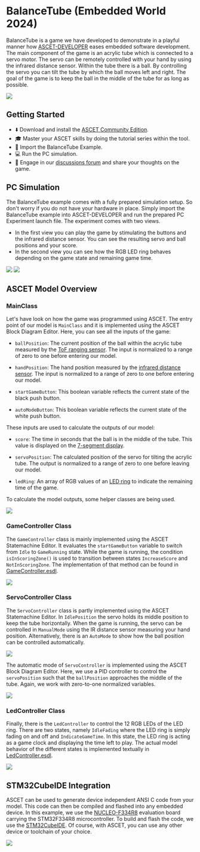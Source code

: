 # BalanceTube (Embedded World 2024) 

BalanceTube is a game we have developed to demonstrate in a playful manner how [ASCET-DEVELOPER](https://www.etas.com/en/products/ascet-developer.php) eases embedded software development.
The main component of the game is an acrylic tube which is connected to a servo motor.
The servo can be remotely controlled with your hand by using the infrared distance sensor.
Within the  tube there is a ball.
By controlling the servo you can tilt the tube by which the ball moves left and right.
The goal of the game is to keep the ball in the middle of the tube for as long as possible.

![](./img/BalanceTube2.png)

## Getting Started

* ⬇️ Download and install the [ASCET Community Edition](https://www.etas.com/en/products/ascet-developer-contact-form.php).
* 🎓 Master your ASCET skills by doing the tutorial series within the tool.
* 📁 Import the BalanceTube Example.
* 💻 Run the PC simulation.
* 📣 Engage in our [discussions forum](https://github.com/etas/ascet/discussions) and share your thoughts on the game.

## PC Simulation

The BalanceTube example comes with a fully prepared simulation setup. So don't worry if you do not have your hardware in place.
Simply import the BalanceTube example into ASCET-DEVELOPER and run the prepared PC Experiment launch file. The experiment comes with two views.

* In the first view you can play the game by stimulating the buttons and the infrared distance sensor.
You can see the resulting servo and ball positions and your score.
* In the second view you can see how the RGB LED ring behaves depending on the game state and remaining game time.

![](./img/ee1.gif)
![](./img/ee2.gif)

## ASCET Model Overview

### MainClass

Let's have look on how the game was programmed using ASCET.
The entry point of our model is `MainClass` and it is implemented using the ASCET Block Diagram Editor.
Here, you can see all the inputs of the game:

* `ballPosition`: The current position of the ball within the acrylic tube measured by the [ToF ranging sensor](https://www.st.com/en/imaging-and-photonics-solutions/vl53l0x.html). The input is normalized to a range of zero to one before entering our model.

* `handPosition`: The hand position measured by the [infrared distance sensor](https://global.sharp/products/device/lineup/data/pdf/datasheet/gp2y0a21yk_e.pdf). The input is normalized to a range of zero to one before entering our model.
  
* `startGameButton`: This boolean variable reflects the current state of the black push button.

* `autoModeButton`: This boolean variable reflects the current state of the white push button.

These inputs are used to calculate the outputs of our model:

* `score`: The time in seconds that the ball is in the middle of the tube. This value is displayed on the [7-segment display](https://www.adafruit.com/product/881).

* `servoPosition`: The calculated position of the servo for tilting the acrylic tube. The output is normalized to a range of zero to one before leaving our model.

* `ledRing`: An array of RGB values of an [LED ring](https://www.adafruit.com/product/1463) to indicate the remaining time of the game.

To calculate the model outputs, some helper classes are being used.

![](./img/MainClass.png)

### GameController Class

The `GameController` class is mainly implemented using the ASCET Statemachine Editor.
It evaluates the `startGameButton` variable to switch from `Idle` to `GameRunning` state.
While the game is running, the condition `isInScoringZone()` is used to transition between states `IncreaseScore` and `NotInScoringZone`. The implementation of that method can be found in [GameController.esdl](ASCET-DEVELOPER/BalanceTube/model/GameController.esdl).

![](./img/GameController.png)


### ServoController Class

The `ServoController` class is partly implemented using the ASCET Statemachine Editor.
In `IdlePosition` the servo holds its middle position to keep the tube horizontally.
When the game is running, the servo can be controlled in `ManualMode` using the IR distance sensor measuring your hand position.
Alternatively, there is an `AutoMode` to show how the ball position can be controlled automatically.

![](./img/ServoController.png)

The automatic mode of `ServoController` is implemented using the ASCET Block Diagram Editor.
Here, we use a PID controller to control the `servoPosition` such that the `ballPosition` approaches the middle of the tube. Again, we work with zero-to-one normalized variables.

![](./img/ServoController2.png)

### LedController Class

Finally, there is the `LedController` to control the 12 RGB LEDs of the LED ring.
There are two states, namely `IdleFading` where the LED ring is simply fading on and off and `IndicateGameTime`.
In this state, the LED ring is acting as a game clock and displaying the time left to play.
The actual model behavior of the different states is implemented textually in [LedController.esdl](ASCET-DEVELOPER/BalanceTube/model/LedController.esdl).

![](./img/LedController.png)

## STM32CubeIDE Integration

ASCET can be used to generate device independent ANSI C code from your model.
This code can then be compiled and flashed into any embedded device.
In this example, we use the [NUCLEO-F334R8](https://www.st.com/en/evaluation-tools/nucleo-f334r8.html) evaluation board carrying the STM32F334R8 microcontroller.
To build and flash the code, we use the [STM32CubeIDE](https://www.st.com/en/development-tools/stm32cubeide.html).
Of course, with ASCET, you can use any other device or toolchain of your choice.

![](./img/stm32_integration.png)